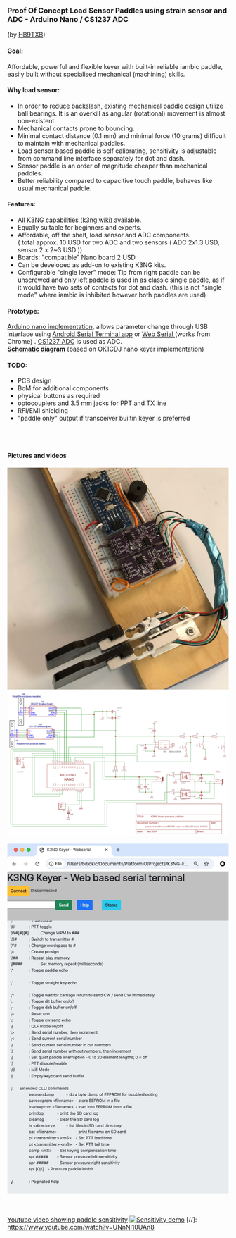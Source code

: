 ### Proof Of Concept Load Sensor Paddles using strain sensor and ADC - Arduino Nano / CS1237 ADC 
  (by [HB9TXB](https://www.qrz.com/db/hb9txb))

#### Goal: 
Affordable, powerful and flexible keyer with built-in reliable iambic paddle, easily built without specialised mechanical (machining) skills.


#### Why load sensor:
- In order to reduce backslash,  existing mechanical paddle design utilize ball bearings. It is an overkill as angular (rotational) movement is almost non-existent.
- Mechanical contacts prone to bouncing.
- Minimal contact distance (0.1 mm) and minimal force (10 grams) difficult to maintain with mechanical paddles.
- Load sensor based paddle is self calibrating, sensitivity is adjustable from command line interface separately for dot and dash.
- Sensor paddle is an order of magnitude cheaper than mechanical paddles.
- Better reliability compared to capacitive touch paddle, behaves like usual mechanical paddle.

#### Features:
- All [K3NG capabilities (k3ng wiki) ](https://github.com/k3ng/k3ng_cw_keyer/wiki) available.
- Equally suitable for beginners and experts.
- Affordable, off the shelf, load sensor and ADC components.  
  ( total approx. 10 USD for two ADC and two sensors ( ADC 2x1.3 USD, sensor 2 x 2~3 USD   ))
- Boards: "compatible"  Nano board  2 USD  
- Can be developed as add-on to existing K3NG kits.
- Configurable "single lever" mode: Tip from right paddle can be unscrewed and only left paddle is used in as classic single paddle, as if it would have two sets of contacts for dot and dash.  (this is not "single mode" where iambic is inhibited however both paddles are used) 

#### Prototype:
 
 [Arduino nano implementation](https://github.com/djbr1/k3ng_cw_keyer), allows parameter change through USB interface using [Android Serial Terminal app](https://play.google.com/store/apps/details?id=de.kai_morich.serial_usb_terminal) or  [Web Serial ](https://github.com/ok1cdj/K3NG-keyer-serial-terminal) (works from Chrome) . [CS1237 ADC](https://github.com/tremaru/iarduino_ADC_CS1237) is used as ADC.  
    [**Schematic diagram**](https://github.com/djbr1/k3ng_cw_keyer/blob/master/k3ng_keyer/ADC_CS1237/k3ng_keyer_nano_cs1237.sch_2024-09-17.pdf) (based on OK1CDJ nano keyer implementation)
   


#### TODO:    
- PCB design
- BoM for additional components
- physical buttons as required
- optocouplers and 3.5 mm jacks for PPT and TX line
- RFI/EMI shielding
- "paddle only" output if transceiver builtin keyer is preferred

 <br/><br/>
 #### Pictures and videos
  ![](https://github.com/djbr1/k3ng_cw_keyer/blob/master/k3ng_keyer/ADC_CS1237/IMG_1637.JPG?raw=true)  
![](https://github.com/djbr1/k3ng_cw_keyer/blob/master/k3ng_keyer/ADC_CS1237/k3ng_keyer_nano_cs1237.sch_2024-09-17.png?raw=true)

 <!--   ![](https://github.com/djbr1/k3ng_cw_keyer/blob/master/k3ng_keyer/ADC_CS1237/IMG_1330.JPG?raw=true)  -->
 <!--   ![](https://github.com/djbr1/k3ng_cw_keyer/blob/master/k3ng_keyer/ADC_CS1237/IMG_1329.JPG?raw=true)  -->
<!--    ![](https://github.com/djbr1/k3ng_cw_keyer/blob/master/k3ng_keyer/ADC_CS1237/IMG_1344.JPG?raw=true)  -->

![](https://github.com/djbr1/k3ng_cw_keyer/blob/master/k3ng_keyer/ADC_CS1237/Screenshot_2024-09-17_at_18.34.58.jpg?raw=true)

<br/><br/>
[Youtube video showing paddle sensitivity](https://www.youtube.com/watch?v=UNnNl10UAn8)
[![Sensitivity demo](https://img.youtube.com/vi/UNnNl10UAn8/0.jpg)](https://www.youtube.com/watch?v=UNnNl10UAn8)
[//]:   https://www.youtube.com/watch?v=UNnNl10UAn8




